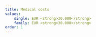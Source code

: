 ```yaml
---
title: Medical costs
values: 
    single: EUR <strong>30.000</strong>
    family: EUR <strong>30.000</strong>
order: 1
---
```

